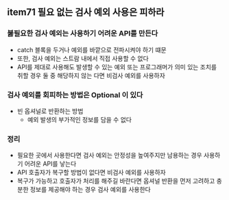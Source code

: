 ## item71 필요 없는 검사 예외 사용은 피하라

### 붏필요한 검사 예외는 사용하기 어려운 API를 만든다
- catch 블록을 두거나 예외를 바깥으로 전파시켜야 하기 떄문
- 또한, 검사 예외는 스트람 내에서 직접 사용할 수 없다
- API를 제대로 사용해도 발생할 수 있는 예외 또는 프로그래머가 의미 있는 조치를 취할 경우 둘 중 해당하지 않는 다면 비검사 예외를 사용하자


### 검사 예외를 회피하는 방법은 Optional 이 있다
- 빈 옵셔널로 반환하는 방법
  - 예외 발생의 부가적인 정보를 담을 수 없다
  
### 정리
- 필요한 곳에서 사용한다면 검사 예외는 안정성을 높여주지만 남용하는 경우 사용하기 어려운 API를 낳는다
- API 호출자가 복구할 방법이 없다면 비검사 예외를 사용하자
- 복구가 가능하고 호출자가 처리를 해주길 바란다면 옵셔널 반환을 먼저 고려하고 충분한 정보를 제공해야 하는 경우 검사 예외를 사용한다